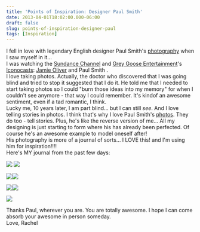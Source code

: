 ```yaml
---
title: 'Points of Inspiration: Designer Paul Smith'
date: 2013-04-01T18:02:00.000-06:00
draft: false
slug: points-of-inspiration-designer-paul
tags: [Inspiration]
---
```


I fell in love with legendary English designer Paul Smith's [photography](http://www.paulsmith.co.uk/uk-en/paul-smith-world/blog) when I saw myself in it...  
I was watching the [Sundance Channel](http://www.sundancechannel.com/) and [Grey Goose Entertainment](http://www.sundancechannel.com/)'s [Iconocasts](http://www.hulu.com/watch/447244#play-queued-show-by-original_premiere_date-asc): [Jamie Oliver](http://www.jamieoliver.com/) and Paul Smith .  
I love taking photos. Actually, the doctor who discovered that I was going blind and tried to stop it suggested that I do it. He told me that I needed to start taking photos so I could "burn those ideas into my memory" for when I couldn't see anymore - that way I could remember. It's kindof an awesome sentiment, even if a tad romantic, I think.  
Lucky me, 10 years later, I am part blind... but I can still _see_. And I love telling stories in photos. I think that's why I love Paul Smith's [photos](http://www.paulsmith.co.uk/uk-en/paul-smith-world/blog). They do too - tell stories. Plus, he's like the reverse version of me... All my designing is just starting to form where his has already been perfected. Of course he's an awesome example to model oneself after!  
His photography is more of a journal of sorts... I LOVE this! and I'm using him for inspiration!!!!  
Here's MY journal from the past few days:  

![](/images/blog/legacy/IMG_6761+%28Large%29.JPG) ![](/images/blog/legacy/IMG_6674+%28Large%29.JPG)

  

![](/images/blog/legacy/IMG_6696+(Large).JPG)![](/images/blog/legacy/IMG_6728+%28Large%29.JPG)

  

![](/images/blog/legacy/IMG_6752+(Large).JPG)![](/images/blog/legacy/IMG_6694+%28Large%29.JPG)

  

![](/images/blog/legacy/IMG_6764+(Large).JPG)

  
Thanks Paul, wherever you are. You are totally awesome. I hope I can come absorb your awesome in person someday.  
Love, Rachel